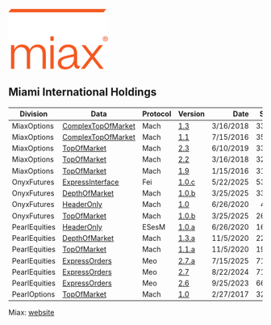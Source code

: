 [![Miax](https://github.com/Open-Markets-Initiative/Directory/blob/main/Organizations/Miax/Images/Logo.png)](https://www.miaxglobal.com)


## Miami International Holdings

| Division | Data | Protocol | Version | Date | Size | [Status][Omi.Glossary.Status] | [Testing][Omi.Glossary.Testing] | Specification |
| --- | --- | --- | --- | ---: | ---: | --- | --- | --- |
| MiaxOptions | [ComplexTopOfMarket][Miax.MiaxOptions.ComplexTopOfMarket.Mach.v1.3.Dissector] | Mach | [1.3][Miax.MiaxOptions.ComplexTopOfMarket.Mach.v1.3.Dissector] | 3/16/2018 | 3343 | [Active][Omi.Glossary.Status.Active] | [Untested][Omi.Glossary.Testing.Untested] | [url][Miax.MiaxOptions.ComplexTopOfMarket.Mach.v1.3.Url] - [pdf][Miax.MiaxOptions.ComplexTopOfMarket.Mach.v1.3.Pdf] |
| MiaxOptions | [ComplexTopOfMarket][Miax.MiaxOptions.ComplexTopOfMarket.Mach.v1.1.Dissector] | Mach | [1.1][Miax.MiaxOptions.ComplexTopOfMarket.Mach.v1.1.Dissector] | 7/15/2016 | 3544 | [Deprecated][Omi.Glossary.Status.Deprecated] | [Verified][Omi.Glossary.Testing.Verified] | [url][Miax.MiaxOptions.ComplexTopOfMarket.Mach.v1.1.Url] - [pdf][Miax.MiaxOptions.ComplexTopOfMarket.Mach.v1.1.Pdf] |
| MiaxOptions | [TopOfMarket][Miax.MiaxOptions.TopOfMarket.Mach.v2.3.Dissector] | Mach | [2.3][Miax.MiaxOptions.TopOfMarket.Mach.v2.3.Dissector] | 6/10/2019 | 3318 | [Future][Omi.Glossary.Status.Future] | [Untested][Omi.Glossary.Testing.Untested] | [url][Miax.MiaxOptions.TopOfMarket.Mach.v2.3.Url] - [pdf][Miax.MiaxOptions.TopOfMarket.Mach.v2.3.Pdf] |
| MiaxOptions | [TopOfMarket][Miax.MiaxOptions.TopOfMarket.Mach.v2.2.Dissector] | Mach | [2.2][Miax.MiaxOptions.TopOfMarket.Mach.v2.2.Dissector] | 3/16/2018 | 3258 | [Active][Omi.Glossary.Status.Active] | [Untested][Omi.Glossary.Testing.Untested] | [url][Miax.MiaxOptions.TopOfMarket.Mach.v2.2.Url] - [pdf][Miax.MiaxOptions.TopOfMarket.Mach.v2.2.Pdf] |
| MiaxOptions | [TopOfMarket][Miax.MiaxOptions.TopOfMarket.Mach.v1.9.Dissector] | Mach | [1.9][Miax.MiaxOptions.TopOfMarket.Mach.v1.9.Dissector] | 1/15/2016 | 3164 | [Deprecated][Omi.Glossary.Status.Deprecated] | [Verified][Omi.Glossary.Testing.Verified] | [url][Miax.MiaxOptions.TopOfMarket.Mach.v1.9.Url] - [pdf][Miax.MiaxOptions.TopOfMarket.Mach.v1.9.Pdf] |
| OnyxFutures | [ExpressInterface][Miax.OnyxFutures.ExpressInterface.Fei.v1.0.c.Dissector] | Fei | [1.0.c][Miax.OnyxFutures.ExpressInterface.Fei.v1.0.c.Dissector] | 5/22/2025 | 5313 | [Active][Omi.Glossary.Status.Active] | [Beta][Omi.Glossary.Testing.Beta] | [url][Miax.OnyxFutures.ExpressInterface.Fei.v1.0.c.Url] - [pdf][Miax.OnyxFutures.ExpressInterface.Fei.v1.0.c.Pdf] |
| OnyxFutures | [DepthOfMarket][Miax.OnyxFutures.DepthOfMarket.Mach.v1.0.b.Dissector] | Mach | [1.0.b][Miax.OnyxFutures.DepthOfMarket.Mach.v1.0.b.Dissector] | 3/25/2025 | 3378 | [Active][Omi.Glossary.Status.Active] | [Untested][Omi.Glossary.Testing.Untested] | [url][Miax.OnyxFutures.DepthOfMarket.Mach.v1.0.b.Url] - [pdf][Miax.OnyxFutures.DepthOfMarket.Mach.v1.0.b.Pdf] |
| OnyxFutures | [HeaderOnly][Miax.OnyxFutures.Mach.v1.0.Dissector] | Mach | [1.0][Miax.OnyxFutures.Mach.v1.0.Dissector] | 6/26/2020 | 484 | [Active][Omi.Glossary.Status.Active] | [Verified][Omi.Glossary.Testing.Verified] | [url][Miax.OnyxFutures.Mach.v1.0.Url] - [pdf][Miax.OnyxFutures.Mach.v1.0.Pdf] |
| OnyxFutures | [TopOfMarket][Miax.OnyxFutures.TopOfMarket.Mach.v1.0.b.Dissector] | Mach | [1.0.b][Miax.OnyxFutures.TopOfMarket.Mach.v1.0.b.Dissector] | 3/25/2025 | 2616 | [Active][Omi.Glossary.Status.Active] | [Verified][Omi.Glossary.Testing.Verified] | [url][Miax.OnyxFutures.TopOfMarket.Mach.v1.0.b.Url] - [pdf][Miax.OnyxFutures.TopOfMarket.Mach.v1.0.b.Pdf] |
| PearlEquities | [HeaderOnly][Miax.PearlEquities.ESesM.v1.0.a.Dissector] | ESesM | [1.0.a][Miax.PearlEquities.ESesM.v1.0.a.Dissector] | 6/26/2020 | 1617 | [Active][Omi.Glossary.Status.Active] | [Verified][Omi.Glossary.Testing.Verified] | [url][Miax.PearlEquities.ESesM.v1.0.a.Url] - [pdf][Miax.PearlEquities.ESesM.v1.0.a.Pdf] |
| PearlEquities | [DepthOfMarket][Miax.PearlEquities.DepthOfMarket.Mach.v1.3.a.Dissector] | Mach | [1.3.a][Miax.PearlEquities.DepthOfMarket.Mach.v1.3.a.Dissector] | 11/5/2020 | 2266 | [Active][Omi.Glossary.Status.Active] | [Untested][Omi.Glossary.Testing.Untested] | [url][Miax.PearlEquities.DepthOfMarket.Mach.v1.3.a.Url] - [pdf][Miax.PearlEquities.DepthOfMarket.Mach.v1.3.a.Pdf] |
| PearlEquities | [TopOfMarket][Miax.PearlEquities.TopOfMarket.Mach.v1.1.a.Dissector] | Mach | [1.1.a][Miax.PearlEquities.TopOfMarket.Mach.v1.1.a.Dissector] | 11/5/2020 | 1921 | [Active][Omi.Glossary.Status.Active] | [Untested][Omi.Glossary.Testing.Untested] | [url][Miax.PearlEquities.TopOfMarket.Mach.v1.1.a.Url] - [pdf][Miax.PearlEquities.TopOfMarket.Mach.v1.1.a.Pdf] |
| PearlEquities | [ExpressOrders][Miax.PearlEquities.ExpressOrders.Meo.v2.7.a.Dissector] | Meo | [2.7.a][Miax.PearlEquities.ExpressOrders.Meo.v2.7.a.Dissector] | 7/15/2025 | 7133 | [Active][Omi.Glossary.Status.Active] | [Untested][Omi.Glossary.Testing.Untested] | [url][Miax.PearlEquities.ExpressOrders.Meo.v2.7.a.Url] - [pdf][Miax.PearlEquities.ExpressOrders.Meo.v2.7.a.Pdf] |
| PearlEquities | [ExpressOrders][Miax.PearlEquities.ExpressOrders.Meo.v2.7.Dissector] | Meo | [2.7][Miax.PearlEquities.ExpressOrders.Meo.v2.7.Dissector] | 8/22/2024 | 7127 | [Deprecated][Omi.Glossary.Status.Deprecated] | [Untested][Omi.Glossary.Testing.Untested] | [url][Miax.PearlEquities.ExpressOrders.Meo.v2.7.Url] - [pdf][Miax.PearlEquities.ExpressOrders.Meo.v2.7.Pdf] |
| PearlEquities | [ExpressOrders][Miax.PearlEquities.ExpressOrders.Meo.v2.6.Dissector] | Meo | [2.6][Miax.PearlEquities.ExpressOrders.Meo.v2.6.Dissector] | 9/25/2023 | 6668 | [Deprecated][Omi.Glossary.Status.Deprecated] | [Verified][Omi.Glossary.Testing.Verified] | [url][Miax.PearlEquities.ExpressOrders.Meo.v2.6.Url] - [pdf][Miax.PearlEquities.ExpressOrders.Meo.v2.6.Pdf] |
| PearlOptions | [TopOfMarket][Miax.PearlOptions.TopOfMarket.Mach.v1.0.Dissector] | Mach | [1.0][Miax.PearlOptions.TopOfMarket.Mach.v1.0.Dissector] | 2/27/2017 | 3209 | [Active][Omi.Glossary.Status.Active] | [Untested][Omi.Glossary.Testing.Untested] | [url][Miax.PearlOptions.TopOfMarket.Mach.v1.0.Url] - [pdf][Miax.PearlOptions.TopOfMarket.Mach.v1.0.Pdf] |


Miax: [website](https://www.miaxglobal.com "Go to Miami International Holdings")


[Omi.Glossary.Status]: https://github.com/Open-Markets-Initiative/Directory/blob/main/Glossary/Status.md "Protocol Deployment Status"
[Omi.Glossary.Status.Active]: https://github.com/Open-Markets-Initiative/Directory/blob/main/Glossary/Status.md "Deployment Status: Protocol is in active production"
[Omi.Glossary.Status.Deprecated]: https://github.com/Open-Markets-Initiative/Directory/blob/main/Glossary/Status.md "Deployment Status: Protocol is no longer in active use"
[Omi.Glossary.Status.Future]: https://github.com/Open-Markets-Initiative/Directory/blob/main/Glossary/Status.md "Deployment Status: Protocol is not yet deployed to an active production environment"
[Omi.Glossary.Status.Unknown]: https://github.com/Open-Markets-Initiative/Directory/blob/main/Glossary/Status.md "Deployment Status: Protocol deployment status is unknown"
[Omi.Glossary.Status.Header]: https://github.com/Open-Markets-Initiative/Directory/blob/main/Glossary/Status.md "Deployment Status: Header only protocol provided for debugging"
[Omi.Glossary.Testing]: https://github.com/Open-Markets-Initiative/Directory/blob/main/Glossary/Testing.md "Protocol Testing Status"
[Omi.Glossary.Testing.Verified]: https://github.com/Open-Markets-Initiative/Directory/blob/main/Glossary/Testing.md "Testing Status: Protocol has been tested on live data"
[Omi.Glossary.Testing.Incomplete]: https://github.com/Open-Markets-Initiative/Directory/blob/main/Glossary/Testing.md "Testing Status: Protocol has been tested on live data but contains known issues"
[Omi.Glossary.Testing.Beta]: https://github.com/Open-Markets-Initiative/Directory/blob/main/Glossary/Testing.md "Testing Status: Protocol has not been tested and structure is speculative"
[Omi.Glossary.Testing.Untested]: https://github.com/Open-Markets-Initiative/Directory/blob/main/Glossary/Testing.md "Testing Status: Protocol has not been tested on live data"

[Miax.MiaxOptions.ComplexTopOfMarket.Mach.v1.1.Dissector]: https://github.com/Open-Markets-Initiative/wireshark-lua/blob/main/Miax/Miax_MiaxOptions_ComplexTopOfMarket_Mach_v1_1_Dissector.lua "Miax MiaxOptions ComplexTopOfMarket Mach v1.1 Wireshark Dissector"
[Miax.MiaxOptions.ComplexTopOfMarket.Mach.v1.1.Url]: https://www.miaxoptions.com/interface-specifications "Miami International Holdings 1.1 Url"
[Miax.MiaxOptions.ComplexTopOfMarket.Mach.v1.1.Pdf]: https://github.com/Open-Markets-Initiative/Directory/blob/main/Organizations/Miax/Specifications/MiaxOptions/cToM/Miax.MiaxOptions.ComplexTopOfMarket.Mach.v1.1.pdf "Miami International Holdings 1.1 Pdf"
[Miax.MiaxOptions.ComplexTopOfMarket.Mach.v1.3.Dissector]: https://github.com/Open-Markets-Initiative/wireshark-lua/blob/main/Miax/Miax_MiaxOptions_ComplexTopOfMarket_Mach_v1_3_Dissector.lua "Miax MiaxOptions ComplexTopOfMarket Mach v1.3 Wireshark Dissector"
[Miax.MiaxOptions.ComplexTopOfMarket.Mach.v1.3.Url]: https://www.miaxoptions.com/interface-specifications "Miami International Holdings 1.3 Url"
[Miax.MiaxOptions.ComplexTopOfMarket.Mach.v1.3.Pdf]: https://github.com/Open-Markets-Initiative/Directory/blob/main/Organizations/Miax/Specifications/MiaxOptions/cToM/Miax.MiaxOptions.ComplexTopOfMarket.Mach.v1.3.pdf "Miami International Holdings 1.3 Pdf"
[Miax.MiaxOptions.TopOfMarket.Mach.v1.9.Dissector]: https://github.com/Open-Markets-Initiative/wireshark-lua/blob/main/Miax/Miax_MiaxOptions_TopOfMarket_Mach_v1_9_Dissector.lua "Miax MiaxOptions TopOfMarket Mach v1.9 Wireshark Dissector"
[Miax.MiaxOptions.TopOfMarket.Mach.v1.9.Url]: https://www.miaxoptions.com/interface-specifications "Miami International Holdings 1.9 Url"
[Miax.MiaxOptions.TopOfMarket.Mach.v1.9.Pdf]: https://github.com/Open-Markets-Initiative/Directory/blob/main/Organizations/Miax/Specifications/MiaxOptions/ToM/Miax.MiaxOptions.TopOfMarket.Mach.v1.1.pdf "Miami International Holdings 1.9 Pdf"
[Miax.MiaxOptions.TopOfMarket.Mach.v2.2.Dissector]: https://github.com/Open-Markets-Initiative/wireshark-lua/blob/main/Miax/Miax_MiaxOptions_TopOfMarket_Mach_v2_2_Dissector.lua "Miax MiaxOptions TopOfMarket Mach v2.2 Wireshark Dissector"
[Miax.MiaxOptions.TopOfMarket.Mach.v2.2.Url]: https://www.miaxoptions.com/interface-specifications "Miami International Holdings 2.2 Url"
[Miax.MiaxOptions.TopOfMarket.Mach.v2.2.Pdf]: https://github.com/Open-Markets-Initiative/Directory/blob/main/Organizations/Miax/Specifications/MiaxOptions/ToM/Miax.MiaxOptions.TopOfMarket.Mach.v2.2.pdf "Miami International Holdings 2.2 Pdf"
[Miax.MiaxOptions.TopOfMarket.Mach.v2.3.Dissector]: https://github.com/Open-Markets-Initiative/wireshark-lua/blob/main/Miax/Miax_MiaxOptions_TopOfMarket_Mach_v2_3_Dissector.lua "Miax MiaxOptions TopOfMarket Mach v2.3 Wireshark Dissector"
[Miax.MiaxOptions.TopOfMarket.Mach.v2.3.Url]: https://www.miaxoptions.com/interface-specifications "Miami International Holdings 2.3 Url"
[Miax.MiaxOptions.TopOfMarket.Mach.v2.3.Pdf]: https://github.com/Open-Markets-Initiative/Directory/blob/main/Organizations/Miax/Specifications/MiaxOptions/ToM/Miax.MiaxOptions.TopOfMarket.Mach.v2.3.pdf "Miami International Holdings 2.3 Pdf"
[Miax.PearlOptions.TopOfMarket.Mach.v1.0.Dissector]: https://github.com/Open-Markets-Initiative/wireshark-lua/blob/main/Miax/Miax_PearlOptions_TopOfMarket_Mach_v1_0_Dissector.lua "Miax PearlOptions TopOfMarket Mach v1.0 Wireshark Dissector"
[Miax.PearlOptions.TopOfMarket.Mach.v1.0.Url]: https://www.miaxoptions.com/interface-specifications/pearl "Miami International Holdings 1.0 Url"
[Miax.PearlOptions.TopOfMarket.Mach.v1.0.Pdf]: https://github.com/Open-Markets-Initiative/Directory/blob/main/Organizations/Miax/Specifications/PearlOptions/ToM/Miax.PearlOptions.TopOfMarket.Mach.v1.0.pdf "Miami International Holdings 1.0 Pdf"
[Miax.PearlEquities.ESesM.v1.0.a.Dissector]: https://github.com/Open-Markets-Initiative/wireshark-lua/blob/main/Miax/Miax_PearlEquities_ESesM_v1_0_a_Dissector.lua "Miax PearlEquities ESesM v1.0.a Wireshark Dissector"
[Miax.PearlEquities.ESesM.v1.0.a.Url]: https://www.miaxequities.com/interface-specifications/pearl-equities "Miami International Holdings 1.0.a Url"
[Miax.PearlEquities.ESesM.v1.0.a.Pdf]: https://github.com/Open-Markets-Initiative/Directory/blob/main/Organizations/Miax/Specifications/PearlEquities/ESesM/Miax.PearlEquities.ESesM.v1.0.a.pdf "Miami International Holdings 1.0.a Pdf"
[Miax.PearlEquities.DepthOfMarket.Mach.v1.3.a.Dissector]: https://github.com/Open-Markets-Initiative/wireshark-lua/blob/main/Miax/Miax_PearlEquities_DepthOfMarket_Mach_v1_3_a_Dissector.lua "Miax PearlEquities DepthOfMarket Mach v1.3.a Wireshark Dissector"
[Miax.PearlEquities.DepthOfMarket.Mach.v1.3.a.Url]: https://www.miaxequities.com/interface-specifications/pearl-equities "Miami International Holdings 1.3.a Url"
[Miax.PearlEquities.DepthOfMarket.Mach.v1.3.a.Pdf]: https://github.com/Open-Markets-Initiative/Directory/blob/main/Organizations/Miax/Specifications/PearlEquities/DoM/Miax.PearlEquities.DepthOfMarket.Mach.v1.3.a.pdf "Miami International Holdings 1.3.a Pdf"
[Miax.PearlEquities.TopOfMarket.Mach.v1.1.a.Dissector]: https://github.com/Open-Markets-Initiative/wireshark-lua/blob/main/Miax/Miax_PearlEquities_TopOfMarket_Mach_v1_1_a_Dissector.lua "Miax PearlEquities TopOfMarket Mach v1.1.a Wireshark Dissector"
[Miax.PearlEquities.TopOfMarket.Mach.v1.1.a.Url]: https://www.miaxequities.com/interface-specifications/pearl-equities "Miami International Holdings 1.1.a Url"
[Miax.PearlEquities.TopOfMarket.Mach.v1.1.a.Pdf]: https://github.com/Open-Markets-Initiative/Directory/blob/main/Organizations/Miax/Specifications/PearlEquities/ToM/Miax.PearlEquities.TopOfMarket.Mach.v1.1.a.Pdf "Miami International Holdings 1.1.a Pdf"
[Miax.PearlEquities.ExpressOrders.Meo.v2.6.Dissector]: https://github.com/Open-Markets-Initiative/wireshark-lua/blob/main/Miax/Miax_PearlEquities_ExpressOrders_Meo_v2_6_Dissector.lua "Miax PearlEquities ExpressOrders Meo v2.6 Wireshark Dissector"
[Miax.PearlEquities.ExpressOrders.Meo.v2.6.Url]: https://www.miaxglobal.com/markets/us-equities/pearl-equities/interface-specifications "Miami International Holdings 2.6 Url"
[Miax.PearlEquities.ExpressOrders.Meo.v2.6.Pdf]: https://github.com/Open-Markets-Initiative/Directory/blob/main/Organizations/Miax/Specifications/PearlEquities/Meo/Miax.PearlEquities.ExpressOrders.Meo.v2.6.pdf "Miami International Holdings 2.6 Pdf"
[Miax.PearlEquities.ExpressOrders.Meo.v2.7.Dissector]: https://github.com/Open-Markets-Initiative/wireshark-lua/blob/main/Miax/Miax_PearlEquities_ExpressOrders_Meo_v2_7_Dissector.lua "Miax PearlEquities ExpressOrders Meo v2.7 Wireshark Dissector"
[Miax.PearlEquities.ExpressOrders.Meo.v2.7.Url]: https://www.miaxglobal.com/markets/us-equities/pearl-equities/interface-specifications "Miami International Holdings 2.7 Url"
[Miax.PearlEquities.ExpressOrders.Meo.v2.7.Pdf]: https://github.com/Open-Markets-Initiative/Directory/blob/main/Organizations/Miax/Specifications/PearlEquities/Meo/Miax.PearlEquities.ExpressOrders.Meo.v2.7.pdf "Miami International Holdings 2.7 Pdf"
[Miax.PearlEquities.ExpressOrders.Meo.v2.7.a.Dissector]: https://github.com/Open-Markets-Initiative/wireshark-lua/blob/main/Miax/Miax_PearlEquities_ExpressOrders_Meo_v2_7_a_Dissector.lua "Miax PearlEquities ExpressOrders Meo v2.7.a Wireshark Dissector"
[Miax.PearlEquities.ExpressOrders.Meo.v2.7.a.Url]: https://www.miaxglobal.com/markets/us-equities/pearl-equities/interface-specifications "Miami International Holdings 2.7.a Url"
[Miax.PearlEquities.ExpressOrders.Meo.v2.7.a.Pdf]: https://github.com/Open-Markets-Initiative/Directory/blob/main/Organizations/Miax/Specifications/PearlEquities/Meo/Miax.PearlEquities.ExpressOrders.Meo.v2.7.a.pdf "Miami International Holdings 2.7.a Pdf"
[Miax.OnyxFutures.Mach.v1.0.Dissector]: https://github.com/Open-Markets-Initiative/wireshark-lua/blob/main/Miax/Miax_OnyxFutures_Mach_v1_0_Dissector.lua "Miax OnyxFutures Mach v1.0 Wireshark Dissector"
[Miax.OnyxFutures.Mach.v1.0.Url]: https://www.miaxequities.com/interface-specifications/pearl-equities "Miami International Holdings 1.0 Url"
[Miax.OnyxFutures.Mach.v1.0.Pdf]: https://github.com/Open-Markets-Initiative/Directory/blob/main/Organizations/Miax/Specifications/PearlEquities/ESesM/Miax.PearlEquities.ESesM.v1.0.a.pdf "Miami International Holdings 1.0 Pdf"
[Miax.OnyxFutures.ExpressInterface.Fei.v1.0.c.Dissector]: https://github.com/Open-Markets-Initiative/wireshark-lua/blob/main/Miax/Miax_OnyxFutures_ExpressInterface_Fei_v1_0_c_Dissector.lua "Miax OnyxFutures ExpressInterface Fei v1.0.c Wireshark Dissector"
[Miax.OnyxFutures.ExpressInterface.Fei.v1.0.c.Url]: https://www.miaxglobal.com/markets/futures/miax-futures/onyx-interface-specifications "Miami International Holdings 1.0.c Url"
[Miax.OnyxFutures.ExpressInterface.Fei.v1.0.c.Pdf]: https://github.com/Open-Markets-Initiative/Directory/blob/main/Organizations/Miax/Specifications/OnyxFutures/Fei/Miax.OnyxFutures.ExpressInterface.Fei.v1.0.c.pdf "Miami International Holdings 1.0.c Pdf"
[Miax.OnyxFutures.DepthOfMarket.Mach.v1.0.b.Dissector]: https://github.com/Open-Markets-Initiative/wireshark-lua/blob/main/Miax/Miax_OnyxFutures_DepthOfMarket_Mach_v1_0_b_Dissector.lua "Miax OnyxFutures DepthOfMarket Mach v1.0.b Wireshark Dissector"
[Miax.OnyxFutures.DepthOfMarket.Mach.v1.0.b.Url]: https://www.miaxglobal.com/markets/futures/miax-futures/onyx-interface-specifications "Miami International Holdings 1.0.b Url"
[Miax.OnyxFutures.DepthOfMarket.Mach.v1.0.b.Pdf]: https://github.com/Open-Markets-Initiative/Directory/blob/main/Organizations/Miax/Specifications/OnyxFutures/DoM/Miax.OnyxFutures.DepthOfMarket.v1.0.b.pdf "Miami International Holdings 1.0.b Pdf"
[Miax.OnyxFutures.TopOfMarket.Mach.v1.0.b.Dissector]: https://github.com/Open-Markets-Initiative/wireshark-lua/blob/main/Miax/Miax_OnyxFutures_TopOfMarket_Mach_v1_0_b_Dissector.lua "Miax OnyxFutures TopOfMarket Mach v1.0.b Wireshark Dissector"
[Miax.OnyxFutures.TopOfMarket.Mach.v1.0.b.Url]: https://www.miaxglobal.com/markets/futures/miax-futures/onyx-interface-specifications "Miami International Holdings 1.0.b Url"
[Miax.OnyxFutures.TopOfMarket.Mach.v1.0.b.Pdf]: https://github.com/Open-Markets-Initiative/Directory/blob/main/Organizations/Miax/Specifications/OnyxFutures/ToM/Miax.OnyxFutures.TopOfMarket.v1.0.b.pdf "Miami International Holdings 1.0.b Pdf"

